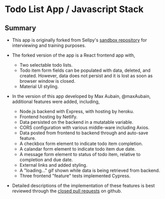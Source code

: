 # Todo List App / Javascript Stack

## Summary

- This app is originally forked from Sellpy's [sandbox repository](https://github.com/sellpy/fullstack-sandbox) for interviewing and training purposes.
- The forked version of the app is a React frontend app with,

  - Two selectable todo lists.
  - Todo item form fields can be populated with data, deleted, and created. However, data does not persist and it is lost as soon as browser window is closed.
  - Material UI styling.

- In the version of this app developed by Max Aubain, @maxAubain, additional features were added, including,

  - Node.js backend with Express, with hosting by heroku.
  - Frontend hosting by Netlify.
  - Data persisted on the backend in a mutatable variable.
  - CORS configuration with various middle-ware including Axios.
  - Data posted from frontend to backend through and auto-save feature.
  - A checkbox form element to indicate todo item completion.
  - A calandar form element to indicate todo item due date.
  - A message form element to status of todo item, relative to completion and due date.
  - External links and added styling.
  - A "loading..." gif shown while data is being retrieved from backend.
  - Three frontend "feature" tests implemented Cypress.

- Detailed descriptions of the implementation of these features is best reviewed through the [closed pull requests](https://github.com/maxAubain/todo_javascript_stack/pulls?q=is%3Apr+is%3Aclosed) on github.
